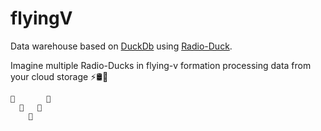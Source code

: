 # flyingV
Data warehouse based on [DuckDb](https://duckdb.org/) using [Radio-Duck](https://github.com/jaihind213/radio-duck). 

Imagine multiple Radio-Ducks in flying-v formation processing data from your cloud storage ⚡🛢🦆
```
🦆       🦆
  🦆   🦆
    🦆
```
